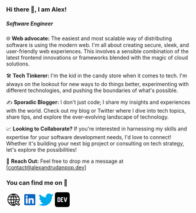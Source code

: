 ### Hi there 👋, I am Alex!

##### _Software Engineer_

🌐 **Web advocate:** The easiest and most scalable way of distributing software is using the modern web. I'm all about creating secure, sleek, and user-friendly web experiences. This involves a sensible combination of the latest frontend innovations or frameworks blended with the magic of cloud solutions.

🛠️ **Tech Tinkerer:** I'm the kid in the candy store when it comes to tech. I'm always on the lookout for new ways to do things better, experimenting with different technologies, and pushing the boundaries of what's possible.

✍️ **Sporadic Blogger:** I don't just code; I share my insights and experiences with the world. Check out my blog or Twitter where I dive into tech topics, share tips, and explore the ever-evolving landscape of technology.

📈 **Looking to Collaborate?** If you're interested in harnessing my skills and expertise for your software development needs, I'd love to connect! Whether it's building your next big project or consulting on tech strategy, let's explore the possibilities!

📧 **Reach Out:** Feel free to drop me a message at [contact@alexandrudanpop.dev]

### You can find me on 💬

[<img src='https://raw.githubusercontent.com/alexandrudanpop/alexandrudanpop/master/website-click.svg' alt='website' height='40'>](https://alexandrudanpop.dev) [<img src='https://raw.githubusercontent.com/alexandrudanpop/alexandrudanpop/master/linkedin.svg' alt='linkedin' height='40'>](https://www.linkedin.com/in/alexandrudanpop/) [<img src='https://raw.githubusercontent.com/alexandrudanpop/alexandrudanpop/master/twitter-color.svg' alt='twitter' height='40'>](https://twitter.com/@alexandrudanpop) [<img src='https://raw.githubusercontent.com/alexandrudanpop/alexandrudanpop/master/dev-to.svg' alt='dev.to' height='40'>](https://dev.to/alexandrudanpop/)
